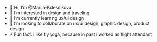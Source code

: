 - 👋 Hi, I’m @Mariia-Kolesnikova
- 👀 I’m interested in design and traveling 
- 🌱 I’m currently learning ux/ui design
- 💞️ I’m looking to collaborate on ux/ui design, graphic design, product design 
- ⚡ Fun fact: i like fly yoga, because in past i worked as flight attendant

<!---
Mariia-Kolesnikova/Mariia-Kolesnikova is a ✨ special ✨ repository because its `README.md` (this file) appears on your GitHub profile.
You can click the Preview link to take a look at your changes.
--->
